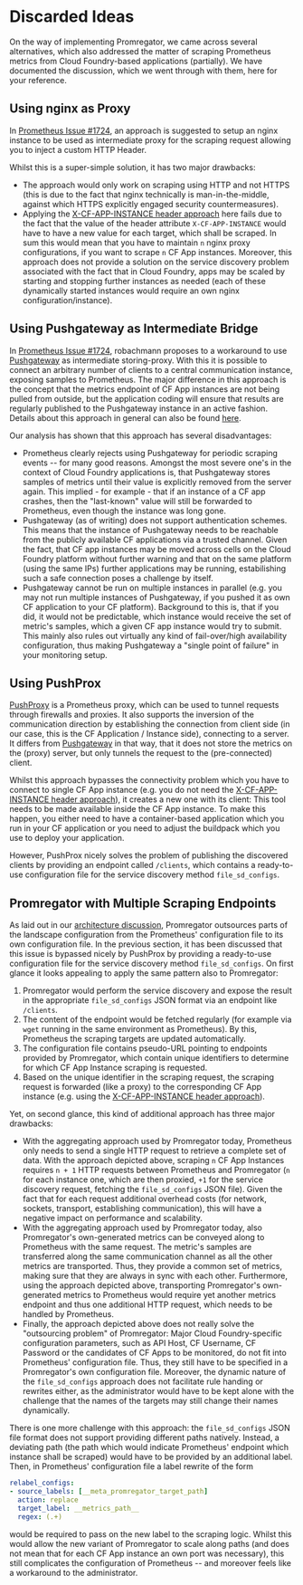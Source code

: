 # Discarded Ideas

On the way of implementing Promregator, we came across several alternatives, which also addressed the matter of scraping Prometheus metrics from Cloud Foundry-based applications (partially). We have documented the discussion, which we went through with them, here for your reference.


## Using nginx as Proxy
In [Prometheus Issue #1724](https://github.com/prometheus/prometheus/issues/1724), an approach is suggested to setup an nginx instance to be used as intermediate proxy for the scraping request allowing you to inject a custom HTTP Header. 

Whilst this is a super-simple solution, it has two major drawbacks:
* The approach would only work on scraping using HTTP and not HTTPS (this is due to the fact that nginx technically is man-in-the-middle, against which HTTPS explicitly engaged security countermeasures). 
* Applying the [X-CF-APP-INSTANCE header approach](https://docs.cloudfoundry.org/concepts/http-routing.html#app-instance-routing) here fails due to the fact that the value of the header attribute `X-CF-APP-INSTANCE` would have to have a new value for each target, which shall be scraped. In sum this would mean that you have to maintain `n` nginx proxy configurations, if you want to scrape `n` CF App instances. Moreover, this approach does not provide a solution on the service discovery problem associated with the fact that in Cloud Foundry, apps may be scaled by starting and stopping further instances as needed (each of these dynamically started instances would require an own nginx configuration/instance).


## Using Pushgateway as Intermediate Bridge
In [Prometheus Issue #1724](https://github.com/prometheus/prometheus/issues/1724), robachmann proposes to a workaround to use  [Pushgateway](https://github.com/prometheus/pushgateway) as intermediate storing-proxy. With this it is possible to connect an arbitrary number of clients to a central communication instance, exposing samples to Prometheus. The major difference in this approach is the concept that the metrics endpoint of CF App instances are not being pulled from outside, but the application coding will ensure that results are regularly published to the Pushgateway instance in an active fashion. Details about this approach in general can also be found [here](https://prometheus.io/docs/practices/pushing/).

Our analysis has shown that this approach has several disadvantages:
* Prometheus clearly rejects using Pushgateway for periodic scraping events -- for many good reasons. Amongst the most severe one's in the context of Cloud Foundry applications is, that Pushgateway stores samples of metrics until their value is explicitly removed from the server again. This implied - for example - that if an instance of a CF app crashes, then the "last-known" value will still be forwarded to Prometheus, even though the instance was long gone.
* Pushgateway (as of writing) does not support authentication schemes. This means that the instance of Pushgateway needs to be reachable from the publicly available CF applications via a trusted channel. Given the fact, that CF app instances may be moved across cells on the Cloud Foundry platform without further warning and that on the same platform (using the same IPs) further applications may be running, estabilishing such a safe connection poses a challenge by itself.
* Pushgateway cannot be run on multiple instances in parallel (e.g. you may not run multiple instances of Pushgateway, if you pushed it as own CF application to your CF platform). Background to this is, that if you did, it would not be predictable, which instance would receive the set of metric's samples, which a given CF app instance would try to submit. This mainly also rules out virtually any kind of fail-over/high availability configuration, thus making Pushgateway a "single point of failure" in your monitoring setup.


## Using PushProx

[PushProxy](https://github.com/RobustPerception/PushProx) is a Prometheus proxy, which can be used to tunnel requests through firewalls and proxies. It also supports the inversion of the communication direction by establishing the connection from client side (in our case, this is the CF Application / Instance side), connecting to a server. It differs from [Pushgateway](https://github.com/prometheus/pushgateway) in that way, that it does not store the metrics on the (proxy) server, but only tunnels the request to the (pre-connected) client.

Whilst this approach bypasses the connectivity problem which you have to connect to single CF App instance (e.g. you do not need the [X-CF-APP-INSTANCE header approach](https://docs.cloudfoundry.org/concepts/http-routing.html#app-instance-routing)), it creates a new one with its client: This tool needs to be made available inside the CF App instance. To make this happen, you either need to have a container-based application which you run in your CF application or you need to adjust the buildpack which you use to deploy your application.

However, PushProx nicely solves the problem of publishing the discovered clients by providing an endpoint called `/clients`, which contains a ready-to-use configuration file for the service discovery method `file_sd_configs`. 

## Promregator with Multiple Scraping Endpoints

As laid out in our [architecture discussion](architecture.md), Promregator outsources parts of the landscape configuration from the Prometheus' configuration file to its own configuration file. In the previous section, it has been discussed that this issue is bypassed nicely by PushProx by providing a ready-to-use configuration file for the service discovery method `file_sd_configs`. On first glance it looks appealing to apply the same pattern also to Promregator:

1. Promregator would perform the service discovery and expose the result in the appropriate `file_sd_configs` JSON format via an endpoint like `/clients`.
2. The content of the endpoint would be fetched regularly (for example via `wget` running in the same environment as Prometheus). By this, Prometheus the scraping targets are updated automatically.
3. The configuration file contains pseudo-URL pointing to endpoints provided by Promregator, which contain unique identifiers to determine for which CF App Instance scraping is requested.
4. Based on the unique identifier in the scraping request, the scraping request is forwarded (like a proxy) to the corresponding CF App instance (e.g. using the [X-CF-APP-INSTANCE header approach](https://docs.cloudfoundry.org/concepts/http-routing.html#app-instance-routing)).

Yet, on second glance, this kind of additional approach has three major drawbacks:

* With the aggregating approach used by Promregator today, Prometheus only needs to send a single HTTP request to retrieve a complete set of data. With the approach depicted above, scraping `n` CF App Instances requires `n + 1` HTTP requests between Prometheus and Promregator (`n` for each instance one, which are then proxied, `+1` for the service discovery request, fetching the `file_sd_configs` JSON file). Given the fact that for each request additional overhead costs (for network, sockets, transport, establishing communication), this will have a negative impact on performance and scalability.
* With the aggregating approach used by Promregator today, also Promregator's own-generated metrics can be conveyed along to Prometheus with the same request. The metric's samples are transferred along the same communication channel as all the other metrics are transported. Thus, they provide a common set of metrics, making sure that they are always in sync with each other. Furthermore, using the approach depicted above, transporting Promregator's own-generated metrics to Prometheus would require yet another metrics endpoint and thus one additional HTTP request, which needs to be handled by Prometheus.
* Finally, the approach depicted above does not really solve the "outsourcing problem" of Promregator: Major Cloud Foundry-specific configuration parameters, such as API Host, CF Username, CF Password or the candidates of CF Apps to be monitored, do not fit into Prometheus' configuration file. Thus, they still have to be specified in a Promregator's own configuration file. Moreover, the dynamic nature of the `file_sd_configs` approach does not facilitate rule handing or rewrites either, as the administrator would have to be kept alone with the challenge that the names of the targets may still change their names dynamically.

There is one more challenge with this approach: the `file_sd_configs` JSON file format does not support providing different paths natively. Instead, a deviating path (the path which would indicate Prometheus' endpoint which instance shall be scraped) would have to be provided by an additional label. Then, in Prometheus' configuration file a label rewrite of the form

```yaml
relabel_configs:
- source_labels: [__meta_promregator_target_path]
  action: replace
  target_label: __metrics_path__
  regex: (.+)
```

would be required to pass on the new label to the scraping logic. Whilst this would allow the new variant of Promregator to scale along paths (and does not mean that for each CF App instance an own port was necessary), this still complicates the configuration of Prometheus -- and moreover feels like a workaround to the administrator.

